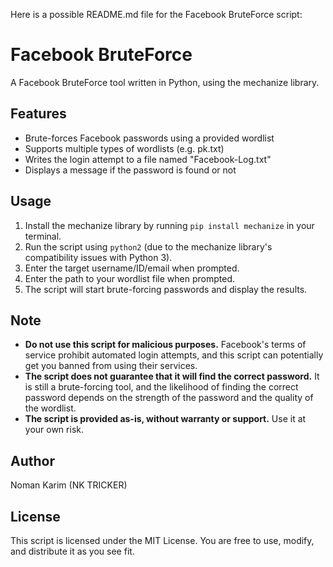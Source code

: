 Here is a possible README.md file for the Facebook BruteForce script:

**Facebook BruteForce**
=====================

A Facebook BruteForce tool written in Python, using the mechanize library.

**Features**
------------

* Brute-forces Facebook passwords using a provided wordlist
* Supports multiple types of wordlists (e.g. pk.txt)
* Writes the login attempt to a file named "Facebook-Log.txt"
* Displays a message if the password is found or not

**Usage**
--------

1. Install the mechanize library by running `pip install mechanize` in your terminal.
2. Run the script using `python2` (due to the mechanize library's compatibility issues with Python 3).
3. Enter the target username/ID/email when prompted.
4. Enter the path to your wordlist file when prompted.
5. The script will start brute-forcing passwords and display the results.

**Note**
-----

* **Do not use this script for malicious purposes.** Facebook's terms of service prohibit automated login attempts, and this script can potentially get you banned from using their services.
* **The script does not guarantee that it will find the correct password.** It is still a brute-forcing tool, and the likelihood of finding the correct password depends on the strength of the password and the quality of the wordlist.
* **The script is provided as-is, without warranty or support.** Use it at your own risk.

**Author**
---------

Noman Karim (NK TRICKER)

**License**
---------

This script is licensed under the MIT License. You are free to use, modify, and distribute it as you see fit.